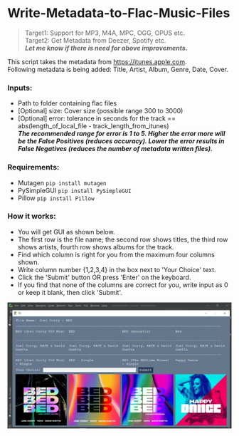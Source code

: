 # Write-Metadata-to-Flac-Music-Files

> Target1: Support for MP3, M4A, MPC, OGG, OPUS etc.  
> Target2: Get Metadata from Deezer, Spotify etc.  
> ***Let me know if there is need for above improvements.***

This script takes the metadata from https://itunes.apple.com.  
Following metadata is being added: Title, Artist, Album, Genre, Date, Cover.

### Inputs:
- Path to folder containing flac files
- [Optional] size: Cover size (possible range 300 to 3000)
- [Optional] error: tolerance in seconds for the track == abs(length_of_local_file - track_length_from_itunes)  
***The recommended range for error is 1 to 5. Higher the error more will be the False Positives (reduces accuracy). Lower the error results in False Negatives (reduces the number of metadata written files).***

### Requirements:
- Mutagen ```pip install mutagen```
- PySimpleGUI ```pip install PySimpleGUI```
- Pillow ```pip install Pillow```

### How it works:
- You will get GUI as shown below.
- The first row is the file name; the second row shows titles, the third row shows artists, fourth row shows albums for the track.
- Find which column is right for you from the maximum four columns shown.
- Write column number {1,2,3,4} in the box next to 'Your Choice' text.
- Click the 'Submit' button OR press 'Enter' on the keyboard.
- If you find that none of the columns are correct for you, write input as 0 or keep it blank, then click 'Submit'.

![alt text](https://github.com/tkanhe/Write-Metadata-to-Flac-Music-Files/blob/main/demo.png?raw=true)

